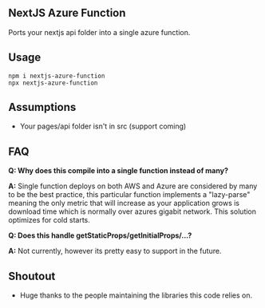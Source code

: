 ## NextJS Azure Function

Ports your nextjs api folder into a single azure function.

## Usage

```shell
npm i nextjs-azure-function
npx nextjs-azure-function
```


## Assumptions
- Your pages/api folder isn't in src (support coming)

## FAQ

**Q: Why does this compile into a single function instead of many?**

**A:** Single function deploys on both AWS and Azure are considered by many to be the best practice, this
particular function implements a "lazy-parse" meaning the only metric that will increase as your application grows
is download time which is normally over azures gigabit network. This solution optimizes for cold starts.

**Q: Does this handle getStaticProps/getInitialProps/...?**

**A:** Not currently, however its pretty easy to support in the future.


## Shoutout
- Huge thanks to the people maintaining the libraries this code relies on.


